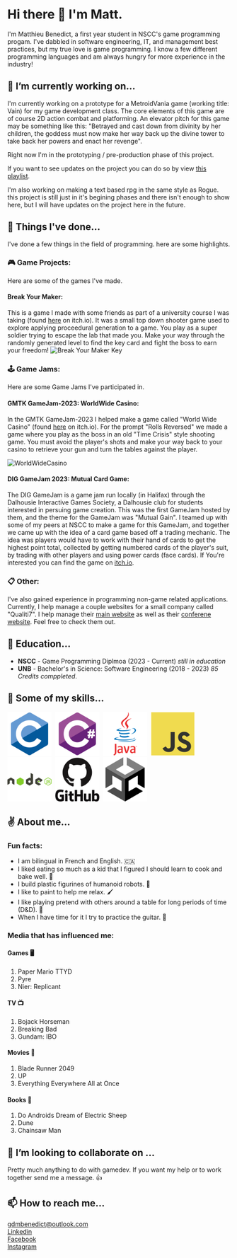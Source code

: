 # Hi there 👋 I'm Matt.

I'm Matthieu Benedict, a first year student in NSCC's game programming progam. I've dabbled in software engineering, IT, and management best practices, but my true love is game programming. I know a few different programming languages and am always hungry for more experience in the industry!

## 💼 I’m currently working on...
I'm currently working on a prototype for a MetroidVania game (working title: Vain) for my game development class. The core elements of this game are of course 2D action combat and platforming. An elevator pitch for this game may be something like this: "Betrayed and cast down from divinity by her children, the goddess must now make her way back up the divine tower to take back her powers and enact her revenge".

Right now I'm in the prototyping / pre-production phase of this project.

If you want to see updates on the project you can do so by view [this playlist](https://youtube.com/watch?v=xdYTklGnodY&list=PLYCHzlj4rAu38qnKfRdh80x80c-6fof64&index=1&t=0s).

I'm also working on making a text based rpg in the same style as Rogue. this project is still just in it's begining phases and there isn't enough to show here, but I will have updates on the project here in the future.

## 📂 Things I've done...
I've done a few things in the field of programming. here are some highlights.

### 🎮 Game Projects:
Here are some of the games I've made.
#### Break Your Maker:
This is a game I made with some friends as part of a university course I was taking (found [here](https://twitchton.itch.io/break-your-maker) on itch.io). It was a small top down shooter game used to explore applying proceedural generation to a game. You play as a super soldier trying to escape the lab that made you. Make your way through the randomly generated level to find the key card and fight the boss to earn your freedom!
![Break Your Maker Key](https://github.com/gdmbenedict/gdmbenedict/assets/97464794/bca19e70-0b04-43e1-ae27-9ec7ca3df58d)

### 🕹️ Game Jams:
Here are some Game Jams I've participated in.

#### GMTK GameJam-2023: WorldWide Casino:
In the GMTK GameJam-2023 I helped make a game called "World Wide Casino" (found [here](https://arizoba.itch.io/worldwide-casino) on itch.io). For the prompt "Rolls Reversed" we made a game where you play as the boss in an old "Time Crisis" style shooting game. You must avoid the player's shots and make your way back to your casino to retrieve your gun and turn the tables against the player.

![WorldWideCasino](https://github.com/gdmbenedict/gdmbenedict/assets/97464794/70073a7b-f6cb-4157-9b94-06cbbece7293)

#### DIG GameJam 2023: Mutual Card Game:
The DIG GameJam is a game jam run locally (in Halifax) through the Dalhousie Interactive Games Society, a Dalhousie club for students interested in persuing game creation. This was the first GameJam hosted by them, and the theme for the GameJam was "Mutual Gain". I teamed up with some of my peers at NSCC to make a game for this GameJam, and together we came up with the idea of a card game based off a trading mechanic. The idea was players would have to work with their hand of cards to get the highest point total, collected by getting numbered cards of the player's suit, by trading with other players and using power cards (face cards). If You're interested you can find the game on [itch.io](https://twitchton.itch.io/mutual-card-gain).

### 📋 Other:
I've also gained experience in programming non-game related applications. Currently, I help manage a couple websites for a small company called "Qualiti7". I help manage their [main website](https://qualiti7.com/) as well as their [conferene website](https://iq7conference.com/?lang=en). Feel free to check them out.

## 🏫 Education...
- **NSCC** - Game Programming Diplmoa (2023 - Current) *still in education*
- **UNB** - Bachelor's in Science: Software Engineering (2018 - 2023) *85 Credits comppleted*.  

## 💪 Some of my skills...

<div>
  <img src="https://github.com/devicons/devicon/blob/master/icons/c/c-original.svg" title="C" alt="C" width="100" height="100"/>&nbsp;
  <img src="https://github.com/devicons/devicon/blob/master/icons/csharp/csharp-original.svg" title="CSharp" alt="C#" width="100" height="100"/>&nbsp;
  <img src="https://github.com/devicons/devicon/blob/master/icons/java/java-original-wordmark.svg" title="Java" alt="Java" width="100" height="100"/>&nbsp;
  <img src="https://github.com/devicons/devicon/blob/master/icons/javascript/javascript-original.svg" title="JavaScript" alt="JavaScript" width="100" height="100"/>&nbsp;
  <img src="https://github.com/devicons/devicon/blob/master/icons/nodejs/nodejs-original-wordmark.svg" title="NodeJS" alt="NodeJS" width="100" height="100"/>&nbsp;
  <img src="https://github.com/devicons/devicon/blob/master/icons/github/github-original-wordmark.svg" title="Github" alt="Github" width="100" height="100"/>&nbsp;
  <img src="https://github.com/devicons/devicon/blob/master/icons/unity/unity-original.svg" title="Unity" alt="Unity" width="100" height="100"/>&nbsp;
</div>

## ✌️ About me...

### Fun facts:
- I am bilingual in French and English. 🇨🇦
- I liked eating so much as a kid that I figured I should learn to cook and bake well. 🍳
- I build plastic figurines of humanoid robots. 🤖
- I like to paint to help me relax. 🖌️
- I like playing pretend with others around a table for long periods of time (D&D). 🐉
- When I have time for it I try to practice the guitar. 🎸

### Media that has influenced me:
#### Games 🖥️
1. Paper Mario TTYD
2. Pyre
3. Nier: Replicant
#### TV 📺
1. Bojack Horseman
2. Breaking Bad
3. Gundam: IBO
#### Movies 🎥
1. Blade Runner 2049
2. UP
3. Everything Everywhere All at Once
#### Books 📖
1. Do Androids Dream of Electric Sheep
2. Dune
3. Chainsaw Man

## 👯 I’m looking to collaborate on ...
Pretty much anything to do with gamedev. If you want my help or to work together send me a message. 👍

## 📫 How to reach me...
[gdmbenedict@outlook.com](mailto:gdmbenedict@outlook.com) <br>
[Linkedin](https://www.linkedin.com/in/matthieu-benedict-646a761a9/) <br>
[Facebook](https://www.facebook.com/gdmbenedict) <br>
[Instagram](https://www.instagram.com/gdmbenedict/) <br>


<!--
**gdmbenedict/gdmbenedict** is a ✨ _special_ ✨ repository because its `README.md` (this file) appears on your GitHub profile.

Here are some ideas to get you started:

- 🔭 I’m currently working on ...
- 🌱 I’m currently learning ...
- 👯 I’m looking to collaborate on ...
- 🤔 I’m looking for help with ...
- 💬 Ask me about ...
- 📫 How to reach me: ...
- 😄 Pronouns: ...
- ⚡ Fun fact: ...
-->
